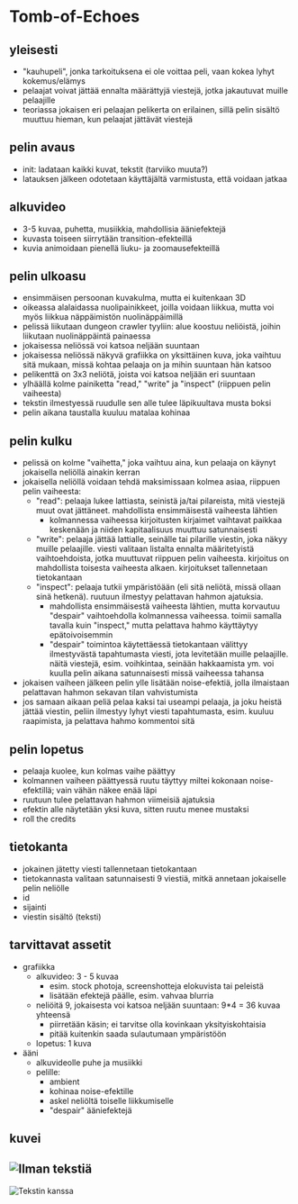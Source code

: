 # Tomb-of-Echoes

## yleisesti
- "kauhupeli", jonka tarkoituksena ei ole voittaa peli, vaan kokea lyhyt kokemus/elämys
- pelaajat voivat jättää ennalta määrättyjä viestejä, jotka jakautuvat muille pelaajille
- teoriassa jokaisen eri pelaajan pelikerta on erilainen, sillä pelin sisältö muuttuu hieman, kun pelaajat jättävät viestejä

## pelin avaus
- init: ladataan kaikki kuvat, tekstit (tarviiko muuta?)
- latauksen jälkeen odotetaan käyttäjältä varmistusta, että voidaan jatkaa

## alkuvideo
- 3-5 kuvaa, puhetta, musiikkia, mahdollisia ääniefektejä
- kuvasta toiseen siirrytään transition-efekteillä
- kuvia animoidaan pienellä liuku- ja zoomausefekteillä

## pelin ulkoasu
- ensimmäisen persoonan kuvakulma, mutta ei kuitenkaan 3D
- oikeassa alalaidassa nuolipainikkeet, joilla voidaan liikkua, mutta voi myös liikkua näppäimistön nuolinäppäimillä
- pelissä liikutaan dungeon crawler tyyliin: alue koostuu neliöistä, joihin liikutaan nuolinäppäintä painaessa
- jokaisessa neliössä voi katsoa neljään suuntaan
- jokaisessa neliössä näkyvä grafiikka on yksittäinen kuva, joka vaihtuu sitä mukaan, missä kohtaa pelaaja on ja mihin suuntaan hän katsoo
- pelikenttä on 3x3 neliötä, joista voi katsoa neljään eri suuntaan
- ylhäällä kolme painiketta "read," "write" ja "inspect" (riippuen pelin vaiheesta)
- tekstin ilmestyessä ruudulle sen alle tulee läpikuultava musta boksi
- pelin aikana taustalla kuuluu matalaa kohinaa

## pelin kulku
- pelissä on kolme "vaihetta," joka vaihtuu aina, kun pelaaja on käynyt jokaisella neliöllä ainakin kerran
- jokaisella neliöllä voidaan tehdä maksimissaan kolmea asiaa, riippuen pelin vaiheesta:
	- "read": pelaaja lukee lattiasta, seinistä ja/tai pilareista, mitä viestejä muut ovat jättäneet. mahdollista ensimmäisestä vaiheesta lähtien
		- kolmannessa vaiheessa kirjoitusten kirjaimet vaihtavat paikkaa keskenään ja niiden kapitaalisuus muuttuu satunnaisesti
	- "write": pelaaja jättää lattialle, seinälle tai pilarille viestin, joka näkyy muille pelaajille. viesti valitaan listalta ennalta määritetyistä vaihtoehdoista, jotka muuttuvat riippuen pelin vaiheesta. kirjoitus on mahdollista toisesta vaiheesta alkaen. kirjoitukset tallennetaan tietokantaan
	- "inspect": pelaaja tutkii ympäristöään (eli sitä neliötä, missä ollaan sinä hetkenä). ruutuun ilmestyy pelattavan hahmon ajatuksia.
		- mahdollista ensimmäisestä vaiheesta lähtien, mutta korvautuu "despair" vaihtoehdolla kolmannessa vaiheessa. toimii samalla tavalla kuin "inspect," mutta pelattava hahmo käyttäytyy epätoivoisemmin
		- "despair" toimintoa käytettäessä tietokantaan välittyy ilmestyvästä tapahtumasta viesti, jota levitetään muille pelaajille. näitä viestejä, esim. voihkintaa, seinään hakkaamista ym. voi kuulla pelin aikana satunnaisesti missä vaiheessa tahansa
- jokaisen vaiheen jälkeen pelin ylle lisätään noise-efektiä, jolla ilmaistaan pelattavan hahmon sekavan tilan vahvistumista
- jos samaan aikaan peliä pelaa kaksi tai useampi pelaaja, ja joku heistä jättää viestin, peliin ilmestyy lyhyt viesti tapahtumasta, esim. kuuluu raapimista, ja pelattava hahmo kommentoi sitä

## pelin lopetus
- pelaaja kuolee, kun kolmas vaihe päättyy
- kolmannen vaiheen päättyessä ruutu täyttyy miltei kokonaan noise-efektillä; vain vähän näkee enää läpi
- ruutuun tulee pelattavan hahmon viimeisiä ajatuksia
- efektin alle näytetään yksi kuva, sitten ruutu menee mustaksi
- roll the credits

## tietokanta
- jokainen jätetty viesti tallennetaan tietokantaan
- tietokannasta valitaan satunnaisesti 9 viestiä, mitkä annetaan jokaiselle pelin neliölle
- id
- sijainti
- viestin sisältö (teksti)

## tarvittavat assetit
- grafiikka
	- alkuvideo: 3 - 5 kuvaa
		- esim. stock photoja, screenshotteja elokuvista tai peleistä
		- lisätään efektejä päälle, esim. vahvaa blurria
	- neliöitä 9, jokaisesta voi katsoa neljään suuntaan: 9*4 = 36 kuvaa yhteensä
		- piirretään käsin; ei tarvitse olla kovinkaan yksityiskohtaisia
		- pitää kuitenkin saada sulautumaan ympäristöön
	- lopetus: 1 kuva
- ääni
	- alkuvideolle puhe ja musiikki
	- pelille:
		- ambient
		- kohinaa noise-efektille
		- askel neliöltä toiselle liikkumiselle
		- "despair" ääniefektejä

## kuvei
![Ilman tekstiä](https://student.labranet.jamk.fi/~L4929/ttms0500/ht/view_notext.png)
--------------------
![Tekstin kanssa](https://student.labranet.jamk.fi/~L4929/ttms0500/ht/view.png)
